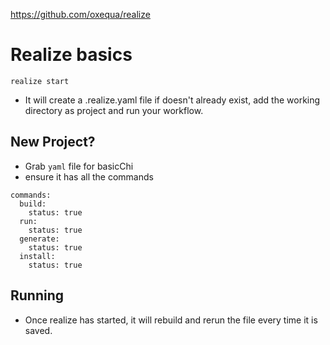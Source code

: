 https://github.com/oxequa/realize

# Realize basics

`realize start`
- It will create a .realize.yaml file if doesn't already exist, add the working directory as project and run your workflow.

## New Project?
- Grab `yaml` file for basicChi
- ensure it has all the commands
```
commands:
  build:
    status: true
  run:
    status: true
  generate:
    status: true
  install:
    status: true
```

## Running
- Once realize has started, it will rebuild and rerun the file every time it is saved.